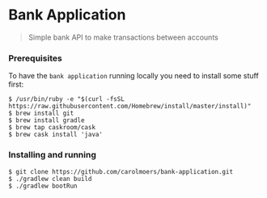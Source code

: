 # Bank Application

> Simple bank API to make transactions between accounts

### Prerequisites

To have the `bank application` running locally you need to install some stuff first:

```
$ /usr/bin/ruby -e "$(curl -fsSL https://raw.githubusercontent.com/Homebrew/install/master/install)"
$ brew install git
$ brew install gradle
$ brew tap caskroom/cask
$ brew cask install 'java'
```

### Installing and running

```
$ git clone https://github.com/carolmoers/bank-application.git
$ ./gradlew clean build
$ ./gradlew bootRun
```

